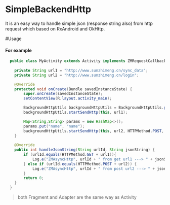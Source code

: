 # SimpleBackendHttp
It is an easy way to handle simple json (response string also) from http request which based on RxAndroid and OkHttp.

#Usage

#### For example 
```java
  public class MyActivity extends Activity implements ZMRequestCallback {
    
    private String url1 = "http://www.sunzhimeng.cn/sync_data";
    private String url2 = "http://www.sunzhimeng.cn/login";

    @Override
    protected void onCreate(Bundle savedInstanceState) {
        super.onCreate(savedInstanceState);
        setContentView(R.layout.activity_main);

        BackgroundHttpUtils backgroundHttpUtils = BackgroundHttpUtils.getInstance();
        backgroundHttpUtils.startSendHttp(this, url1);

        Map<String,String> params = new HashMap<>();
        params.put("name", "name");
        backgroundHttpUtils.startSendHttp(this, url2, HTTPMethod.POST, params);
    }
    
    @Override
    public int handleJsonString(String urlId, String jsonString) {
        if (urlId.equals(HTTPMethod.GET + url1)){
            Log.e("ZMAsyncHttp", urlId + " from get url1 ---> " + jsonString);
        } else if (urlId.equals(HTTPMethod.POST + url2)) {
            Log.e("ZMAsyncHttp", urlId + " from post url2 ---> " + jsonString);
        }
        return 0;
    }
  }
  ```
  
> both Fragment and Adapter are the same way as Activity 

